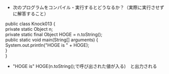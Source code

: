 - 次のプログラムをコンパイル・実行するとどうなるか？（実際に実行させずに解答すること）

public class Knock013 {  
    private static Object n;  
    private static final Object HOGE = n.toString();  
    public static void main(String[] arguments) {  
        System.out.println("HOGE is " + HOGE);  
    }  
}  

- "HOGE is" HOGE(n.toString();で呼び出された値が入る)　と出力される